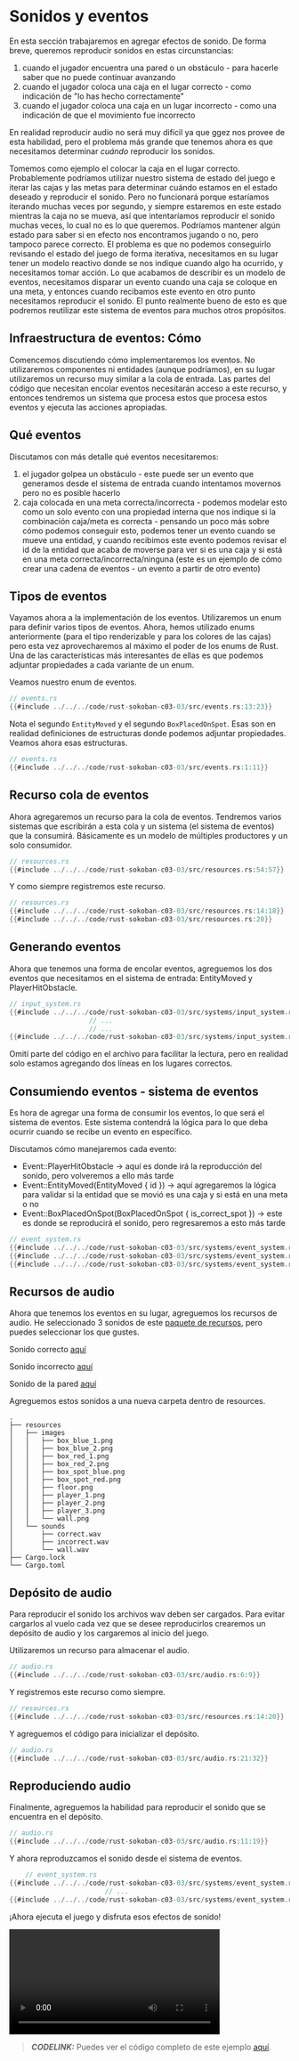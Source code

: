 # Sonidos y eventos

En esta sección trabajaremos en agregar efectos de sonido. De forma breve, queremos reproducir sonidos en estas circunstancias:
1. cuando el jugador encuentra una pared o un obstáculo - para hacerle saber que no puede continuar avanzando
1. cuando el jugador coloca una caja en el lugar correcto - como indicación de "lo has hecho correctamente"
1. cuando el jugador coloca una caja en un lugar incorrecto - como una indicación de que el movimiento fue incorrecto

En realidad reproducir audio no será muy difícil ya que ggez nos provee de esta habilidad, pero el problema más grande que tenemos ahora es que necesitamos determinar *cuándo* reproducir los sonidos.

Tomemos como ejemplo el colocar la caja en el lugar correcto. Probablemente podríamos utilizar nuestro sistema de estado del juego e iterar las cajas y las metas para determinar cuándo estamos en el estado deseado y reproducir el sonido. Pero no funcionará porque estaríamos iterando muchas veces por segundo, y siempre estaremos en este estado mientras la caja no se mueva, así que intentaríamos reproducir el sonido muchas veces, lo cual no es lo que queremos. Podríamos mantener algún estado para saber si en efecto nos encontramos jugando o no, pero tampoco parece correcto. El problema es que no podemos conseguirlo revisando el estado del juego de forma iterativa, necesitamos en su lugar tener un modelo reactivo donde se nos indique cuando algo ha ocurrido, y necesitamos tomar acción. Lo que acabamos de describir es un modelo de eventos, necesitamos disparar un evento cuando una caja se coloque en una meta, y entonces cuando recibamos este evento en otro punto necesitamos reproducir el sonido. El punto realmente bueno de esto es que podremos reutilizar este sistema de eventos para muchos otros propósitos.

## Infraestructura de eventos: Cómo
Comencemos discutiendo cómo implementaremos los eventos. No utilizaremos componentes ni entidades (aunque podríamos), en su lugar utilizaremos un recurso muy similar a la cola de entrada. Las partes del código que necesitan encolar eventos necesitarán acceso a este recurso, y entonces tendremos un sistema que procesa estos que procesa estos eventos y ejecuta las acciones apropiadas.

## Qué eventos
Discutamos con más detalle qué eventos necesitaremos:
1. el jugador golpea un obstáculo - este puede ser un evento que generamos desde el sistema de entrada cuando intentamos movernos pero no es posible hacerlo
1. caja colocada en una meta correcta/incorrecta - podemos modelar esto como un solo evento con una propiedad interna que nos indique si la combinación caja/meta es correcta - pensando un poco más sobre cómo podemos conseguir esto, podemos tener un evento cuando se mueve una entidad, y cuando recibimos este evento podemos revisar el id de la entidad que acaba de moverse para ver si es una caja y si está en una meta correcta/incorrecta/ninguna (este es un ejemplo de cómo crear una cadena de eventos - un evento a partir de otro evento)

## Tipos de eventos
Vayamos ahora a la implementación de los eventos. Utilizaremos un enum para definir varios tipos de eventos. Ahora, hemos utilizado enums anteriormente (para el tipo renderizable y para los colores de las cajas) pero esta vez aprovecharemos al máximo el poder de los enums de Rust. Una de las características más interesantes de ellas es que podemos adjuntar propiedades a cada variante de un enum.

Veamos nuestro enum de eventos.

```rust
// events.rs
{{#include ../../../code/rust-sokoban-c03-03/src/events.rs:13:23}}
```

Nota el segundo `EntityMoved` y el segundo `BoxPlacedOnSpot`. Esas son en realidad definiciones de estructuras donde podemos adjuntar propiedades. Veamos ahora esas estructuras.

```rust
// events.rs
{{#include ../../../code/rust-sokoban-c03-03/src/events.rs:1:11}}
```

## Recurso cola de eventos
Ahora agregaremos un recurso para la cola de eventos. Tendremos varios sistemas que escribirán a esta cola y un sistema (el sistema de eventos) que la consumirá. Básicamente es un modelo de múltiples productores y un solo consumidor.

```rust
// resources.rs
{{#include ../../../code/rust-sokoban-c03-03/src/resources.rs:54:57}}
```

Y como siempre registremos este recurso.

```rust
// resources.rs
{{#include ../../../code/rust-sokoban-c03-03/src/resources.rs:14:18}}
{{#include ../../../code/rust-sokoban-c03-03/src/resources.rs:20}}
```

## Generando eventos
Ahora que tenemos una forma de encolar eventos, agreguemos los dos eventos que necesitamos en el sistema de entrada: EntityMoved y PlayerHitObstacle.

```rust
// input_system.rs
{{#include ../../../code/rust-sokoban-c03-03/src/systems/input_system.rs:1:42}}
                    // ...
                    // ...
{{#include ../../../code/rust-sokoban-c03-03/src/systems/input_system.rs:83:124}}
```

Omití parte del código en el archivo para facilitar la lectura, pero en realidad solo estamos agregando dos líneas en los lugares correctos.

## Consumiendo eventos - sistema de eventos
Es hora de agregar una forma de consumir los eventos, lo que será el sistema de eventos. Este sistema contendrá la lógica para lo que deba ocurrir cuando se recibe un evento en específico.

Discutamos cómo manejaremos cada evento:
* Event::PlayerHitObstacle -> aquí es donde irá la reproducción del sonido, pero volveremos a ello más tarde
* Event::EntityMoved(EntityMoved { id }) -> aquí agregaremos la lógica para validar si la entidad que se movió es una caja y si está en una meta o no
* Event::BoxPlacedOnSpot(BoxPlacedOnSpot { is_correct_spot }) -> este es donde se reproducirá el sonido, pero regresaremos a esto más tarde

```rust
// event_system.rs
{{#include ../../../code/rust-sokoban-c03-03/src/systems/event_system.rs:1:34}}
{{#include ../../../code/rust-sokoban-c03-03/src/systems/event_system.rs:36:63}}
{{#include ../../../code/rust-sokoban-c03-03/src/systems/event_system.rs:71:78}}

```

## Recursos de audio
Ahora que tenemos los eventos en su lugar, agreguemos los recursos de audio. He seleccionado 3 sonidos de este [paquete de recursos](https://opengameart.org/content/512-sound-effects-8-bit-style), pero puedes seleccionar los que gustes.

Sonido correcto [aquí](./sounds/correct.wav)

Sonido incorrecto [aquí](./sounds/incorrect.wav)

Sonido de la pared [aquí](./sounds/wall.wav)

Agreguemos estos sonidos a una nueva carpeta dentro de resources.

```
.
├── resources
│   ├── images
│   │   ├── box_blue_1.png
│   │   ├── box_blue_2.png
│   │   ├── box_red_1.png
│   │   ├── box_red_2.png
│   │   ├── box_spot_blue.png
│   │   ├── box_spot_red.png
│   │   ├── floor.png
│   │   ├── player_1.png
│   │   ├── player_2.png
│   │   ├── player_3.png
│   │   └── wall.png
│   └── sounds
│       ├── correct.wav
│       ├── incorrect.wav
│       └── wall.wav
├── Cargo.lock
└── Cargo.toml
```

## Depósito de audio
Para reproducir el sonido los archivos wav deben ser cargados. Para evitar cargarlos al vuelo cada vez que se desee reproducirlos crearemos un depósito de audio y los cargaremos al inicio del juego.

Utilizaremos un recurso para almacenar el audio.

```rust
// audio.rs
{{#include ../../../code/rust-sokoban-c03-03/src/audio.rs:6:9}}
```

Y registremos este recurso como siempre.

```rust
// resources.rs
{{#include ../../../code/rust-sokoban-c03-03/src/resources.rs:14:20}}
```

Y agreguemos el código para inicializar el depósito.

```rust
// audio.rs
{{#include ../../../code/rust-sokoban-c03-03/src/audio.rs:21:32}}
```

## Reproduciendo audio
Finalmente, agreguemos la habilidad para reproducir el sonido que se encuentra en el depósito.

```rust
// audio.rs
{{#include ../../../code/rust-sokoban-c03-03/src/audio.rs:11:19}}
```

Y ahora reproduzcamos el sonido desde el sistema de eventos.

```rust
    // event_system.rs
{{#include ../../../code/rust-sokoban-c03-03/src/systems/event_system.rs:24:37}}
                        // ...
{{#include ../../../code/rust-sokoban-c03-03/src/systems/event_system.rs:61:73}}
```

¡Ahora ejecuta el juego y disfruta esos efectos de sonido!


<video width="75%" controls>
    <source src="./videos/audio.mov" type="video/mp4">
</video>

> **_CODELINK:_**  Puedes ver el código completo de este ejemplo [aquí](https://github.com/iolivia/rust-sokoban/tree/master/code/rust-sokoban-c03-03).
